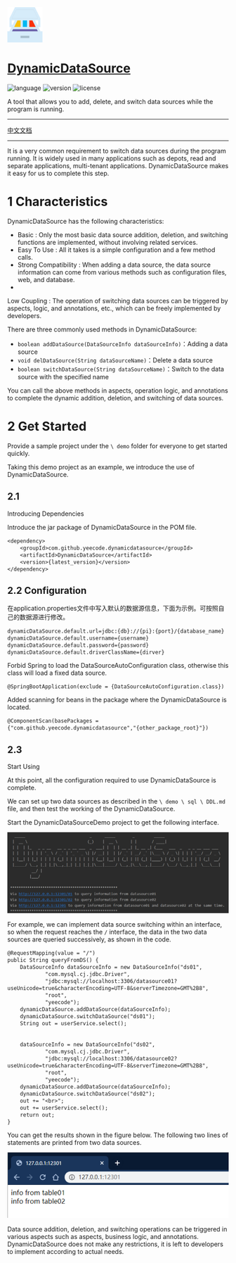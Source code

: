 <div align="left">
<img src="./pic/logo.png" height="80px" alt="DynamicDataSource" >
</div>

# [DynamicDataSource](https://github.com/yeecode/DynamicDataSource)
![language](https://img.shields.io/badge/language-java-green.svg)
![version](https://img.shields.io/badge/mvn-0.0.1-blue.svg?style=flat)
![license](https://img.shields.io/badge/license-Apache-brightgreen.svg)


A tool that allows you to add, delete, and switch data sources while the program is running.

---

[中文文档](./README_CN.md)

---

It is a very common requirement to switch data sources during the program running. It is widely used in many applications such as depots, read and separate applications, multi-tenant applications. DynamicDataSource makes it easy for us to complete this step.

# 1 Characteristics


DynamicDataSource has the following characteristics:

- Basic : Only the most basic data source addition, deletion, and switching functions are implemented, without involving related services.
- Easy To Use : All it takes is a simple configuration and a few method calls.
- Strong Compatibility : When adding a data source, the data source information can come from various methods such as configuration files, web, and database.
- 
Low Coupling : The operation of switching data sources can be triggered by aspects, logic, and annotations, etc., which can be freely implemented by developers.

There are three commonly used methods in DynamicDataSource:

- `boolean addDataSource(DataSourceInfo dataSourceInfo)`：Adding a data source
- `void delDataSource(String dataSourceName)`：Delete a data source
- `boolean switchDataSource(String dataSourceName)`：Switch to the data source with the specified name

You can call the above methods in aspects, operation logic, and annotations to complete the dynamic addition, deletion, and switching of data sources.

# 2 Get Started

Provide a sample project under the `\ demo` folder for everyone to get started quickly. 

Taking this demo project as an example, we introduce the use of DynamicDataSource.

## 2.1 
Introducing Dependencies

Introduce the jar package of DynamicDataSource in the POM file.

```
<dependency>
    <groupId>com.github.yeecode.dynamicdatasource</groupId>
    <artifactId>DynamicDataSource</artifactId>
    <version>{latest_version}</version>
</dependency>
```

## 2.2 Configuration

在application.properties文件中写入默认的数据源信息，下面为示例。可按照自己的数据源进行修改。

```
dynamicDataSource.default.url=jdbc:{db}://{pi}:{port}/{database_name}
dynamicDataSource.default.username={username}
dynamicDataSource.default.password={password}
dynamicDataSource.default.driverClassName={dirver}
```

Forbid Spring to load the DataSourceAutoConfiguration class, otherwise this class will load a fixed data source.

```
@SpringBootApplication(exclude = {DataSourceAutoConfiguration.class})
```

Added scanning for beans in the package where the DynamicDataSource is located.

```
@ComponentScan(basePackages = {"com.github.yeecode.dynamicdatasource","{other_package_root}"})
```

## 2.3 
Start Using

At this point, all the configuration required to use DynamicDataSource is complete.

We can set up two data sources as described in the `\ demo \ sql \ DDL.md` file, and then test the working of the DynamicDataSource.

Start the DynamicDataSourceDemo project to get the following interface.

![interface](./pic/demo.png)

For example, we can implement data source switching within an interface, so when the request reaches the `/` interface, the data in the two data sources are queried successively, as shown in the code.

```
@RequestMapping(value = "/")
public String queryFromDS() {
    DataSourceInfo dataSourceInfo = new DataSourceInfo("ds01",
            "com.mysql.cj.jdbc.Driver",
            "jdbc:mysql://localhost:3306/datasource01?useUnicode=true&characterEncoding=UTF-8&serverTimezone=GMT%2B8",
            "root",
            "yeecode");
    dynamicDataSource.addDataSource(dataSourceInfo);
    dynamicDataSource.switchDataSource("ds01");
    String out = userService.select();


    dataSourceInfo = new DataSourceInfo("ds02",
            "com.mysql.cj.jdbc.Driver",
            "jdbc:mysql://localhost:3306/datasource02?useUnicode=true&characterEncoding=UTF-8&serverTimezone=GMT%2B8",
            "root",
            "yeecode");
    dynamicDataSource.addDataSource(dataSourceInfo);
    dynamicDataSource.switchDataSource("ds02");
    out += "<br>";
    out += userService.select();
    return out;
}
```
You can get the results shown in the figure below. The following two lines of statements are printed from two data sources.

![Results](./pic/web.png)

Data source addition, deletion, and switching operations can be triggered in various aspects such as aspects, business logic, and annotations. DynamicDataSource does not make any restrictions, it is left to developers to implement according to actual needs.